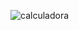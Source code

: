 ![calculadora](https://user-images.githubusercontent.com/101909254/224767979-b2fafd12-c01b-43d9-9bc5-a540c26d58f8.jpg)

